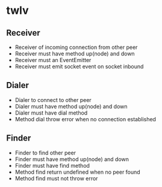 # twlv

## Receiver

- Receiver of incoming connection from other peer
- Receiver must have method up(node) and down
- Receiver must an EventEmitter
- Receiver must emit socket event on socket inbound

## Dialer

- Dialer to connect to other peer
- Dialer must have method up(node) and down
- Dialer must have dial method
- Method dial throw error when no connection established

## Finder

- Finder to find other peer
- Finder must have method up(node) and down
- Finder must have find method
- Method find return undefined when no peer found
- Method find must not throw error
